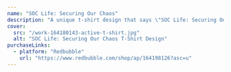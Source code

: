 ```yaml
---
name: "SOC Life: Securing Our Chaos"
description: "A unique t-shirt design that says \"SOC Life: Securing Our Chaos, One Alert at a Time\"."
cover:
  src: "/work-164180143-active-t-shirt.jpg"
  alt: "SOC Life: Securing Our Chaos T-Shirt Design"
purchaseLinks:
  - platform: "Redbubble"
    url: "https://www.redbubble.com/shop/ap/164198126?asc=u"
---
```

